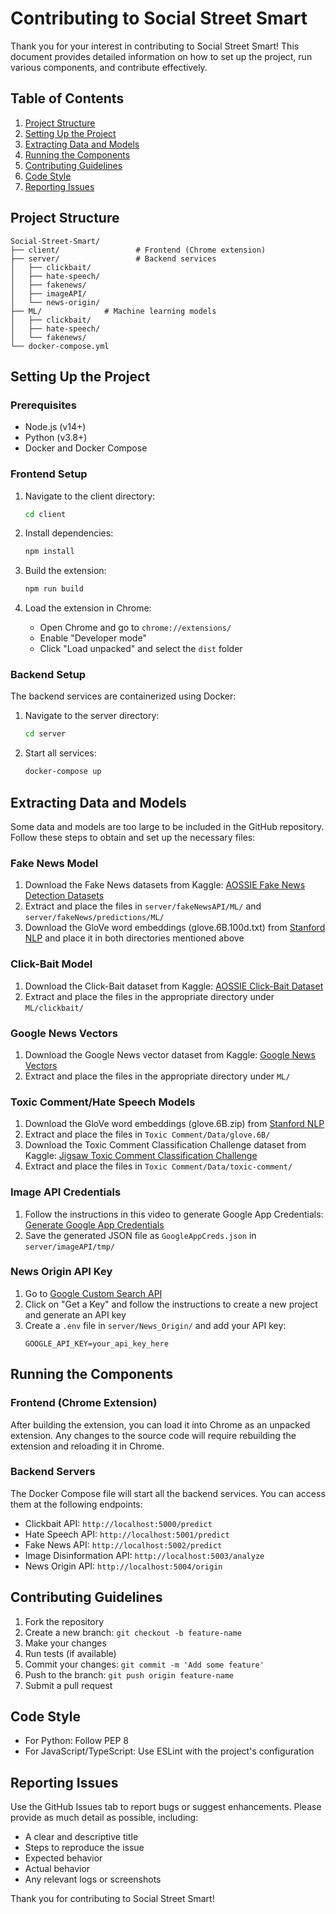 # Contributing to Social Street Smart

Thank you for your interest in contributing to Social Street Smart! This document provides detailed information on how to set up the project, run various components, and contribute effectively.

## Table of Contents

1. [Project Structure](#project-structure)
2. [Setting Up the Project](#setting-up-the-project)
3. [Extracting Data and Models](#extracting-data-and-models)
4. [Running the Components](#running-the-components)
5. [Contributing Guidelines](#contributing-guidelines)
6. [Code Style](#code-style)
7. [Reporting Issues](#reporting-issues)

## Project Structure

```
Social-Street-Smart/
├── client/                 # Frontend (Chrome extension)
├── server/                 # Backend services
│   ├── clickbait/
│   ├── hate-speech/
│   ├── fakenews/
│   ├── imageAPI/
│   └── news-origin/
├── ML/              # Machine learning models
│   ├── clickbait/
│   ├── hate-speech/
│   └── fakenews/
└── docker-compose.yml
```

## Setting Up the Project

### Prerequisites

- Node.js (v14+)
- Python (v3.8+)
- Docker and Docker Compose

### Frontend Setup

1. Navigate to the client directory:
   ```bash
   cd client
   ```

2. Install dependencies:
   ```bash
   npm install
   ```

3. Build the extension:
   ```bash
   npm run build
   ```

4. Load the extension in Chrome:
   - Open Chrome and go to `chrome://extensions/`
   - Enable "Developer mode"
   - Click "Load unpacked" and select the `dist` folder

### Backend Setup

The backend services are containerized using Docker:

1. Navigate to the server directory:
   ```bash
   cd server
   ```

2. Start all services:
   ```bash
   docker-compose up
   ```

## Extracting Data and Models

Some data and models are too large to be included in the GitHub repository. Follow these steps to obtain and set up the necessary files:

### Fake News Model

1. Download the Fake News datasets from Kaggle: [AOSSIE Fake News Detection Datasets](https://www.kaggle.com/ad6398/aossie-fake-news-detection-datasets)
2. Extract and place the files in `server/fakeNewsAPI/ML/` and `server/fakeNews/predictions/ML/`
3. Download the GloVe word embeddings (glove.6B.100d.txt) from [Stanford NLP](https://nlp.stanford.edu/projects/glove/) and place it in both directories mentioned above

### Click-Bait Model

1. Download the Click-Bait dataset from Kaggle: [AOSSIE Click-Bait Dataset](https://www.kaggle.com/ad6398/aossie-click-bait-dataset)
2. Extract and place the files in the appropriate directory under `ML/clickbait/`

### Google News Vectors

1. Download the Google News vector dataset from Kaggle: [Google News Vectors](https://www.kaggle.com/datasets/adarshsng/googlenewsvectors)
2. Extract and place the files in the appropriate directory under `ML/`

### Toxic Comment/Hate Speech Models

1. Download the GloVe word embeddings (glove.6B.zip) from [Stanford NLP](https://nlp.stanford.edu/data/glove.6B.zip)
2. Extract and place the files in `Toxic Comment/Data/glove.6B/`
3. Download the Toxic Comment Classification Challenge dataset from Kaggle: [Jigsaw Toxic Comment Classification Challenge](https://www.kaggle.com/c/jigsaw-toxic-comment-classification-challenge/data)
4. Extract and place the files in `Toxic Comment/Data/toxic-comment/`

### Image API Credentials

1. Follow the instructions in this video to generate Google App Credentials: [Generate Google App Credentials](https://youtu.be/1Oz5TfwvhfQ)
2. Save the generated JSON file as `GoogleAppCreds.json` in `server/imageAPI/tmp/`

### News Origin API Key

1. Go to [Google Custom Search API](https://developers.google.com/custom-search/v1/introduction)
2. Click on "Get a Key" and follow the instructions to create a new project and generate an API key
3. Create a `.env` file in `server/News_Origin/` and add your API key:
   ```
   GOOGLE_API_KEY=your_api_key_here
   ```

## Running the Components

### Frontend (Chrome Extension)

After building the extension, you can load it into Chrome as an unpacked extension. Any changes to the source code will require rebuilding the extension and reloading it in Chrome.

### Backend Servers

The Docker Compose file will start all the backend services. You can access them at the following endpoints:

- Clickbait API: `http://localhost:5000/predict`
- Hate Speech API: `http://localhost:5001/predict`
- Fake News API: `http://localhost:5002/predict`
- Image Disinformation API: `http://localhost:5003/analyze`
- News Origin API: `http://localhost:5004/origin`

## Contributing Guidelines

1. Fork the repository
2. Create a new branch: `git checkout -b feature-name`
3. Make your changes
4. Run tests (if available)
5. Commit your changes: `git commit -m 'Add some feature'`
6. Push to the branch: `git push origin feature-name`
7. Submit a pull request

## Code Style

- For Python: Follow PEP 8
- For JavaScript/TypeScript: Use ESLint with the project's configuration

## Reporting Issues

Use the GitHub Issues tab to report bugs or suggest enhancements. Please provide as much detail as possible, including:

- A clear and descriptive title
- Steps to reproduce the issue
- Expected behavior
- Actual behavior
- Any relevant logs or screenshots

Thank you for contributing to Social Street Smart!
